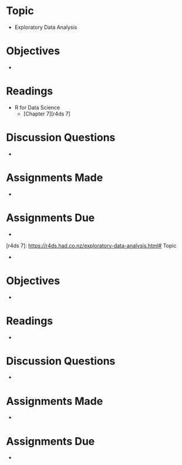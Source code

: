 # Topic

* Exploratory Data Analysis

# Objectives

* 

# Readings

* R for Data Science
   + [Chapter 7][r4ds 7]

# Discussion Questions

* 

# Assignments Made

* 

# Assignments Due

* 

[r4ds 7]: https://r4ds.had.co.nz/exploratory-data-analysis.html# Topic

* 

# Objectives

* 

# Readings

* 

# Discussion Questions

* 

# Assignments Made

* 

# Assignments Due

* 
